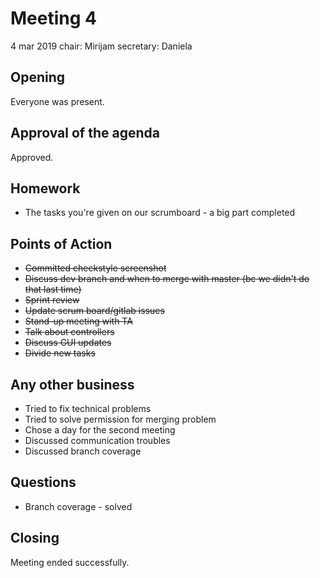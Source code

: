 # Meeting 4
4 mar 2019
chair: Mirijam
secretary: Daniela

## Opening
Everyone was present.

## Approval of the agenda
Approved.

## Homework 
- The tasks you're given on our scrumboard - a big part completed

## Points of Action
- ~~Committed checkstyle screenshot~~
- ~~Discuss dev branch and when to merge with master (bc we didn't do that last time)~~
- ~~Sprint review~~
- ~~Update scrum board/gitlab issues~~
- ~~Stand-up meeting with TA~~
- ~~Talk about controllers~~
- ~~Discuss GUI updates~~
- ~~Divide new tasks~~

## Any other business
- Tried to fix technical problems
- Tried to solve permission for merging problem
- Chose a day for the second meeting
- Discussed communication troubles
- Discussed branch coverage

## Questions
- Branch coverage - solved

## Closing
Meeting ended successfully.